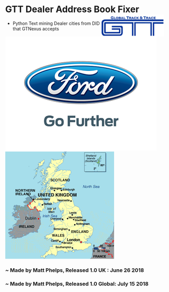 # GTT Dealer Address Book Fixer    <img align="right" width="200" height="70" src="img/GTT2.png">
* Python Text mining Dealer cities from DID that GTNexus accepts

 ![ford logo](img/ford2.png) ![picture of uk](img/uk.png) 
 ### ~ Made by Matt Phelps, Released 1.0 UK    : June 26 2018
 ### ~ Made by Matt Phelps, Released 1.0 Global: July 15 2018
